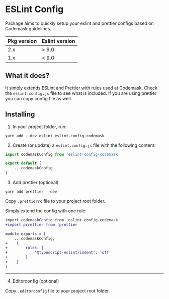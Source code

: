 # ESLint Config

Package aims to quickly setup your eslint and prettier configs based on Codemask guidelines.

|Pkg version| Eslint version |
|---|---------|
| 2.x | \> 9.0  |
| 1.x | < 9.0   |


## What it does?

It simply extends ESLint and Prettier with rules used at Codemask. Check the `eslint.config.js` file to see what is included. If you are using prettier you can copy config file as well.

## Installing

1. In your project folder, run:

```
yarn add --dev eslint eslint-config-codemask
```

2. Create (or update) a `eslint.config.js` file with the following content:

```js
import codemaskConfig from 'eslint-config-codemask'

export default [
    ...codemaskConfig
]
```

3. Add prettier (optional)

```shell
yarn add prettier --dev
```

Copy `.prettierrc` file to your project root folder.

Simply extend the config with one rule:

```diff
import codemaskConfig from 'eslint-config-codemask'
+import prrettier from 'prettier

module.exports = [
    ...codemaskConfig,
+    {
+        rules: {
+            '@typescript-eslint/indent': 'off'
+        }
+    }
]
```
---

4. Editorconfig (optional)

Copy `.editorconfig` file to your project root folder.
